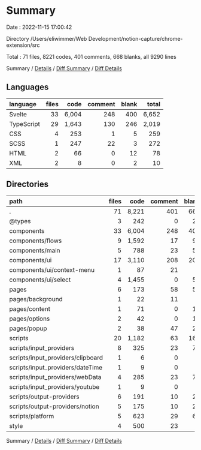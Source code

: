 # Summary

Date : 2022-11-15 17:00:42

Directory /Users/eliwimmer/Web Development/notion-capture/chrome-extension/src

Total : 71 files,  8221 codes, 401 comments, 668 blanks, all 9290 lines

Summary / [Details](details.md) / [Diff Summary](diff.md) / [Diff Details](diff-details.md)

## Languages
| language | files | code | comment | blank | total |
| :--- | ---: | ---: | ---: | ---: | ---: |
| Svelte | 33 | 6,004 | 248 | 400 | 6,652 |
| TypeScript | 29 | 1,643 | 130 | 246 | 2,019 |
| CSS | 4 | 253 | 1 | 5 | 259 |
| SCSS | 1 | 247 | 22 | 3 | 272 |
| HTML | 2 | 66 | 0 | 12 | 78 |
| XML | 2 | 8 | 0 | 2 | 10 |

## Directories
| path | files | code | comment | blank | total |
| :--- | ---: | ---: | ---: | ---: | ---: |
| . | 71 | 8,221 | 401 | 668 | 9,290 |
| @types | 3 | 242 | 0 | 26 | 268 |
| components | 33 | 6,004 | 248 | 400 | 6,652 |
| components/flows | 9 | 1,592 | 17 | 92 | 1,701 |
| components/main | 5 | 788 | 23 | 56 | 867 |
| components/ui | 17 | 3,110 | 208 | 201 | 3,519 |
| components/ui/context-menu | 1 | 87 | 21 | 9 | 117 |
| components/ui/select | 4 | 1,455 | 0 | 59 | 1,514 |
| pages | 6 | 173 | 58 | 50 | 281 |
| pages/background | 1 | 22 | 11 | 5 | 38 |
| pages/content | 1 | 71 | 0 | 10 | 81 |
| pages/options | 2 | 42 | 0 | 11 | 53 |
| pages/popup | 2 | 38 | 47 | 24 | 109 |
| scripts | 20 | 1,182 | 63 | 165 | 1,410 |
| scripts/input_providers | 8 | 325 | 23 | 77 | 425 |
| scripts/input_providers/clipboard | 1 | 6 | 0 | 1 | 7 |
| scripts/input_providers/dateTime | 1 | 9 | 0 | 2 | 11 |
| scripts/input_providers/webData | 4 | 285 | 23 | 70 | 378 |
| scripts/input_providers/youtube | 1 | 9 | 0 | 2 | 11 |
| scripts/output-providers | 6 | 191 | 10 | 23 | 224 |
| scripts/output-providers/notion | 5 | 175 | 10 | 21 | 206 |
| scripts/platform | 5 | 623 | 29 | 62 | 714 |
| style | 4 | 500 | 23 | 7 | 530 |

Summary / [Details](details.md) / [Diff Summary](diff.md) / [Diff Details](diff-details.md)